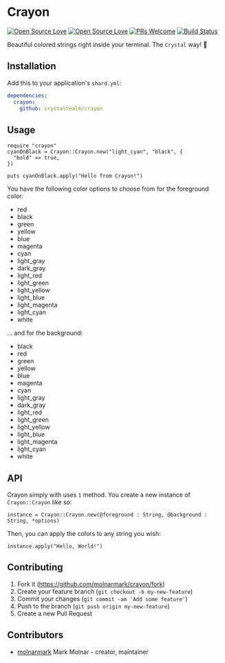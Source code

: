 # Crayon

[![Open Source Love](https://badges.frapsoft.com/os/v1/open-source.svg?v=102)](https://github.com/ellerbrock/open-source-badge/)
[![Open Source Love](https://badges.frapsoft.com/os/mit/mit.svg?v=102)](https://github.com/ellerbrock/open-source-badge/)
[![PRs Welcome](https://img.shields.io/badge/PRs-welcome-brightgreen.svg?style=flat-square)](http://makeapullrequest.com)
[![Build Status](https://travis-ci.com/crystalrealm/crayon.svg?branch=master)](https://travis-ci.com/crystalrealm/crayon)

Beautiful colored strings right inside your terminal. The `Crystal` way! :tada:

## Installation

Add this to your application's `shard.yml`:

```yaml
dependencies:
  crayon:
    github: crystalrealm/crayon
```

## Usage

```crystal
require "crayon"
cyanOnBlack = Crayon::Crayon.new("light_cyan", "black", {
  "bold" => true,
})

puts cyanOnBlack.apply("Hello from Crayon!")
```

You have the following color options to choose from for the foreground color:

- red
- black
- green
- yellow
- blue
- magenta
- cyan
- light_gray
- dark_gray
- light_red
- light_green
- light_yellow
- light_blue
- light_magenta
- light_cyan
- white

... and for the background:

- black
- red
- green
- yellow
- blue
- magenta
- cyan
- light_gray
- dark_gray
- light_red
- light_green
- light_yellow
- light_blue
- light_magenta
- light_cyan
- white

## API

Crayon simply with uses `1` method.
You create a new instance of `Crayon::Crayon` like so:

```crystal
instance = Crayon::Crayon.new(@foreground : String, @background : String, *options)
```

Then, you can apply the colors to any string you wish:

```crystal
instance.apply("Hello, World!")
```

## Contributing

1.  Fork it (<https://github.com/molnarmark/crayon/fork>)
2.  Create your feature branch (`git checkout -b my-new-feature`)
3.  Commit your changes (`git commit -am 'Add some feature'`)
4.  Push to the branch (`git push origin my-new-feature`)
5.  Create a new Pull Request

## Contributors

- [molnarmark](https://github.com/molnarmark) Mark Molnar - creator, maintainer
